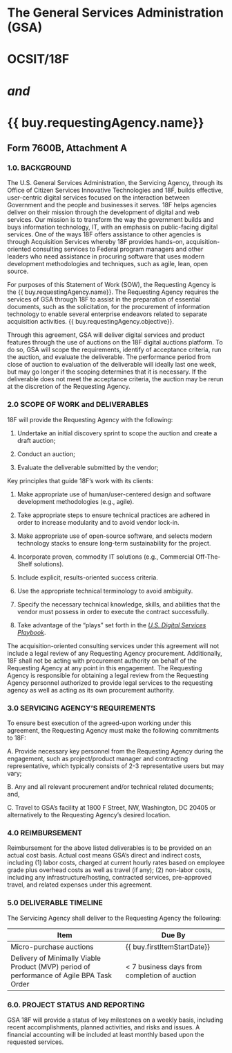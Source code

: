 # The General Services Administration (GSA)

# OCSIT/18F

# *and*

# {{ buy.requestingAgency.name}}

## Form 7600B, Attachment A

### 1.0. BACKGROUND

The U.S. General Services Administration, the Servicing Agency, through its Office of Citizen Services Innovative Technologies and 18F, builds effective, user-centric digital services focused on the interaction between Government and the people and businesses it serves. 18F helps agencies deliver on their mission through the development of digital and web services. Our mission is to transform the way the government builds and buys information technology, IT, with an emphasis on public-facing digital services. One of the ways 18F offers assistance to other agencies is through Acquisition Services whereby 18F provides hands-on, acquisition-oriented consulting services to Federal program managers and other leaders who need assistance in procuring software that uses modern development methodologies and techniques, such as agile, lean, open source.

For purposes of this Statement of Work (SOW), the Requesting Agency is the {{ buy.requestingAgency.name}}. The Requesting Agency requires the services of GSA through 18F to assist in the preparation of essential documents, such as the solicitation, for the procurement of information technology to enable several enterprise endeavors related to separate acquisition activities. {{ buy.requestingAgency.objective}}.

Through this agreement, GSA will deliver digital services and product features through the use of auctions on the 18F digital auctions platform. To do so, GSA will scope the requirements, identify of acceptance criteria, run the auction, and evaluate the deliverable. The performance period from close of auction to evaluation of the deliverable will ideally last one week, but may go longer if the scoping determines that it is necessary. If the deliverable does not meet the acceptance criteria, the auction may be rerun at the discretion of the Requesting Agency.

### 2.0 SCOPE OF WORK and DELIVERABLES

18F will provide the Requesting Agency with the following:

1.  Undertake an initial discovery sprint to scope the auction and create a draft auction;

2.  Conduct an auction;

3.  Evaluate the deliverable submitted by the vendor;

Key principles that guide 18F’s work with its clients:

1.  Make appropriate use of human/user-centered design and software development methodologies (e.g., agile).

2.  Take appropriate steps to ensure technical practices are adhered in order to increase modularity and to avoid vendor lock-in.

3.  Make appropriate use of open-source software, and selects modern technology stacks to ensure long-term sustainability for the project.

4.  Incorporate proven, commodity IT solutions (e.g., Commercial Off-The-Shelf solutions).

5.  Include explicit, results-oriented success criteria.

6.  Use the appropriate technical terminology to avoid ambiguity.

7.  Specify the necessary technical knowledge, skills, and abilities that the vendor must possess in order to execute the contract successfully.

8.  Take advantage of the “plays” set forth in the *[U.S. Digital Services Playbook](https://playbook.cio.gov/)*.

The acquisition-oriented consulting services under this agreement will
not include a legal review of any Requesting Agency procurement.
Additionally, 18F shall not be acting with procurement authority on
behalf of the Requesting Agency at any point in this engagement. The
Requesting Agency is responsible for obtaining a legal review from the
Requesting Agency personnel authorized to provide legal services to the
requesting agency as well as acting as its own procurement authority.

### 3.0 SERVICING AGENCY’S REQUIREMENTS

To ensure best execution of the agreed-upon working under this agreement, the Requesting Agency must make the following commitments to 18F:

A.  Provide necessary key personnel from the Requesting Agency during the engagement, such as project/product manager and contracting representative, which typically consists of 2-3 representative users but may vary;

B.  Any and all relevant procurement and/or technical related documents; and,

C.  Travel to GSA’s facility at 1800 F Street, NW, Washington, DC 20405 or alternatively to the Requesting Agency’s desired location.

### 4.0 REIMBURSEMENT

Reimbursement for the above listed deliverables is to be provided on an actual cost basis. Actual cost means GSA’s direct and indirect costs, including (1) labor costs, charged at current hourly rates based on employee grade plus overhead costs as well as travel (if any); (2) non-labor costs, including any infrastructure/hosting, contracted services, pre-approved travel, and related expenses under this agreement.

### 5.0 DELIVERABLE TIMELINE

The Servicing Agency shall deliver to the Requesting Agency the following:

| Item | Due By |
|------------------------------------------------------------------------------------------|----------------------------------------------|
| Micro-purchase auctions | {{ buy.firstItemStartDate}} |
| Delivery of Minimally Viable Product (MVP) period of performance of Agile BPA Task Order | < 7 business days from completion of auction |

### 6.0. PROJECT STATUS AND REPORTING

GSA 18F will provide a status of key milestones on a weekly basis, including recent accomplishments, planned activities, and risks and issues. A financial accounting will be included at least monthly based upon the requested services.
